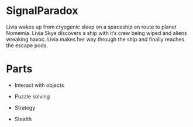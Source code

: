 # SignalParadox
Livia wakes up from cryogenic sleep on a spaceship en route to planet Nomemia. Livia Skye discovers a ship with it’s crew being wiped and aliens wreaking havoc. Livia makes her way through the ship and finally reaches the escape pods.

# Parts

* Interact with objects

* Puzzle solving

* Strategy

* Stealth
